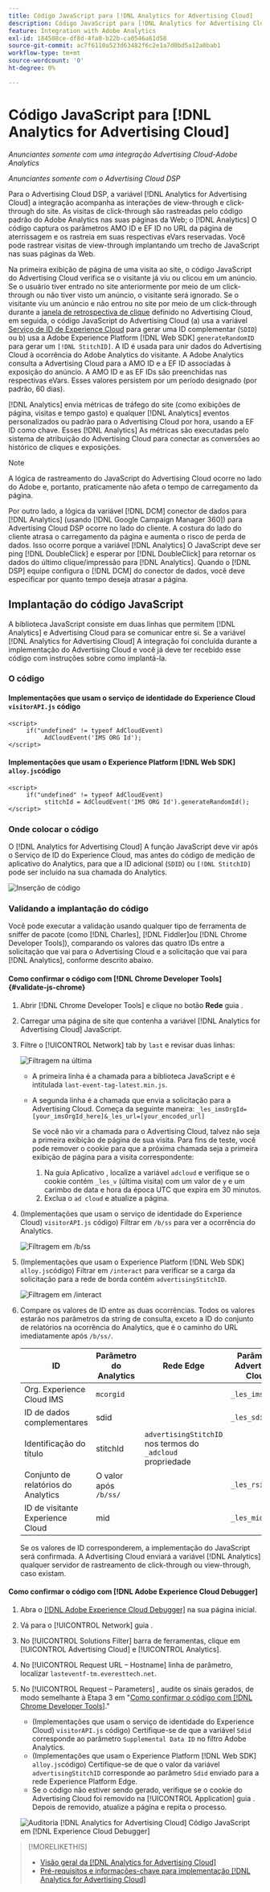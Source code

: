```yaml
---
title: Código JavaScript para [!DNL Analytics for Advertising Cloud]
description: Código JavaScript para [!DNL Analytics for Advertising Cloud]
feature: Integration with Adobe Analytics
exl-id: 184508ce-df8d-4fa0-b22b-ca0546a61d58
source-git-commit: ac7f6110a523d63482f6c2e1a7d0bd5a12a0bab1
workflow-type: tm+mt
source-wordcount: '0'
ht-degree: 0%

---
```


# Código JavaScript para [!DNL Analytics for Advertising Cloud]

*Anunciantes somente com uma integração Advertising Cloud-Adobe Analytics*

*Anunciantes somente com o Advertising Cloud DSP*

Para o Advertising Cloud DSP, a variável [!DNL Analytics for Advertising Cloud] a integração acompanha as interações de view-through e click-through do site. As visitas de click-through são rastreadas pelo código padrão do Adobe Analytics nas suas páginas da Web; o [!DNL Analytics] O código captura os parâmetros AMO ID e EF ID no URL da página de aterrissagem e os rastreia em suas respectivas eVars reservadas. Você pode rastrear visitas de view-through implantando um trecho de JavaScript nas suas páginas da Web.

Na primeira exibição de página de uma visita ao site, o código JavaScript do Advertising Cloud verifica se o visitante já viu ou clicou em um anúncio. Se o usuário tiver entrado no site anteriormente por meio de um click-through ou não tiver visto um anúncio, o visitante será ignorado. Se o visitante viu um anúncio e não entrou no site por meio de um click-through durante a [janela de retrospectiva de clique](/help/integrations/analytics/prerequisites.md#lookback-a4adc) definido no Advertising Cloud, em seguida, o código JavaScript do Advertising Cloud (a) usa a variável [Serviço de ID de Experience Cloud](https://experienceleague.adobe.com/docs/id-service/using/home.html) para gerar uma ID complementar (`SDID`) ou b) usa a Adobe Experience Platform [!DNL Web SDK] `generateRandomID` para gerar um `[!DNL StitchID]`. A ID é usada para unir dados do Advertising Cloud à ocorrência do Adobe Analytics do visitante. A Adobe Analytics consulta a Advertising Cloud para a AMO ID e a EF ID associadas à exposição do anúncio. A AMO ID e as EF IDs são preenchidas nas respectivas eVars. Esses valores persistem por um período designado (por padrão, 60 dias).

[!DNL Analytics] envia métricas de tráfego do site (como exibições de página, visitas e tempo gasto) e qualquer [!DNL Analytics] eventos personalizados ou padrão para o Advertising Cloud por hora, usando a EF ID como chave. Esses [!DNL Analytics] As métricas são executadas pelo sistema de atribuição do Advertising Cloud para conectar as conversões ao histórico de cliques e exposições.

>[!NOTE]
>
>A lógica de rastreamento do JavaScript do Advertising Cloud ocorre no lado do Adobe e, portanto, praticamente não afeta o tempo de carregamento da página.
>
>Por outro lado, a lógica da variável [!DNL DCM] conector de dados para [!DNL Analytics] (usando [!DNL Google Campaign Manager 360]) para Advertising Cloud DSP ocorre no lado do cliente. A costura do lado do cliente atrasa o carregamento da página e aumenta o risco de perda de dados. Isso ocorre porque a variável [!DNL Analytics] O JavaScript deve ser ping [!DNL DoubleClick] e esperar por [!DNL DoubleClick] para retornar os dados do último clique/impressão para [!DNL Analytics]. Quando o [!DNL DSP] equipe configura o [!DNL DCM] do conector de dados, você deve especificar por quanto tempo deseja atrasar a página.

## Implantação do código JavaScript

A biblioteca JavaScript consiste em duas linhas que permitem [!DNL Analytics] e Advertising Cloud para se comunicar entre si. Se a variável [!DNL Analytics for Advertising Cloud] A integração foi concluída durante a implementação do Advertising Cloud e você já deve ter recebido esse código com instruções sobre como implantá-la.

### O código

#### Implementações que usam o serviço de identidade do Experience Cloud `visitorAPI.js` código

```
<script>
     if("undefined" != typeof AdCloudEvent) 
          AdCloudEvent('IMS ORG Id');
</script>
```

#### Implementações que usam o Experience Platform [!DNL Web SDK] `alloy.js`código

```
<script>
     if("undefined" != typeof AdCloudEvent) 
          stitchId = AdCloudEvent('IMS ORG Id').generateRandomId();
</script>
```

### Onde colocar o código

O [!DNL Analytics for Advertising Cloud] A função JavaScript deve vir após o Serviço de ID do Experience Cloud, mas antes do código de medição de aplicativo do Analytics, para que a ID adicional (`SDID`) ou `[!DNL StitchID]` pode ser incluído na sua chamada do Analytics.

![Inserção de código](/help/integrations/assets/a4adc-code-placement.png)

### Validando a implantação do código

Você pode executar a validação usando qualquer tipo de ferramenta de sniffer de pacote (como [!DNL Charles], [!DNL Fiddler]ou [!DNL Chrome Developer Tools]), comparando os valores das quatro IDs entre a solicitação que vai para o Advertising Cloud e a solicitação que vai para [!DNL Analytics], conforme descrito abaixo.

#### Como confirmar o código com [!DNL Chrome Developer Tools] {#validate-js-chrome}

1. Abrir [!DNL Chrome Developer Tools] e clique no botão **Rede** guia .

1. Carregar uma página de site que contenha a variável [!DNL Analytics for Advertising Cloud] JavaScript.

1. Filtre o [!UICONTROL Network] tab by `last` e revisar duas linhas:

   ![Filtragem na última](/help/integrations/assets/a4adc-code-validation-filter-last.png)

   * A primeira linha é a chamada para a biblioteca JavaScript e é intitulada `last-event-tag-latest.min.js`.
   * A segunda linha é a chamada que envia a solicitação para a Advertising Cloud. Começa da seguinte maneira: `_les_imsOrgId=[your_imsOrgId_here]&_les_url=[your_encoded_url]`

      Se você não vir a chamada para o Advertising Cloud, talvez não seja a primeira exibição de página de sua visita. Para fins de teste, você pode remover o cookie para que a próxima chamada seja a primeira exibição de página para a visita correspondente:

      1. Na guia Aplicativo , localize a variável `adcloud` e verifique se o cookie contém `_les_v` (última visita) com um valor de `y` e um carimbo de data e hora da época UTC que expira em 30 minutos.
      1. Exclua o `ad cloud` e atualize a página.

1. (Implementações que usam o serviço de identidade do Experience Cloud) `visitorAPI.js` código) Filtrar em `/b/ss` para ver a ocorrência do Analytics.

   ![Filtragem em `/b/ss`](/help/integrations/assets/a4adc-code-validation-filter-bss.png)

1. (Implementações que usam o Experience Platform [!DNL Web SDK] `alloy.js`código) Filtrar em `/interact` para verificar se a carga da solicitação para a rede de borda contém `advertisingStitchID`.

   ![Filtragem em `/interact`](/help/integrations/assets/a4adc-code-validation-filter-interact.png)

1. Compare os valores de ID entre as duas ocorrências. Todos os valores estarão nos parâmetros da string de consulta, exceto a ID do conjunto de relatórios na ocorrência do Analytics, que é o caminho do URL imediatamente após `/b/ss/`.

   | ID | Parâmetro do Analytics | Rede Edge | Parâmetro Advertising Cloud |
   | --- | --- | --- | --- |
   | Org. Experience Cloud IMS | `mcorgid` |  | `_les_imsOrgid` |
   | ID de dados complementares | sdid |  | `_les_sdid` |
   | Identificação do título | stitchId | `advertisingStitchID` nos termos do `_adcloud` propriedade |  |
   | Conjunto de relatórios do Analytics | O valor após `/b/ss/` |  | `_les_rsid` |
   | ID de visitante Experience Cloud | mid |  | `_les_mid` |

   Se os valores de ID corresponderem, a implementação do JavaScript será confirmada. A Advertising Cloud enviará a variável [!DNL Analytics] qualquer servidor de rastreamento de click-through ou view-through, caso existam.

#### Como confirmar o código com [!DNL Adobe Experience Cloud Debugger]

1. Abra o [[!DNL Adobe Experience Cloud Debugger]](https://experienceleague.adobe.com/docs/debugger/using/run-debugger.html) na sua página inicial.
1. Vá para o [!UICONTROL Network] guia .
1. No [!UICONTROL Solutions Filter] barra de ferramentas, clique em [!UICONTROL Advertising Cloud] e [!UICONTROL Analytics].
1. No [!UICONTROL Request URL – Hostname] linha de parâmetro, localizar `lasteventf-tm.everesttech.net`.
1. No [!UICONTROL Request – Parameters] , audite os sinais gerados, de modo semelhante à Etapa 3 em &quot;[Como confirmar o código com [!DNL Chrome Developer Tools]](#validate-js-chrome).&quot;
   * (Implementações que usam o serviço de identidade do Experience Cloud) `visitorAPI.js` código) Certifique-se de que a variável `Sdid` corresponde ao parâmetro `Supplemental Data ID` no filtro Adobe Analytics.
   * (Implementações que usam o Experience Platform [!DNL Web SDK] `alloy.js`código) Certifique-se de que o valor da variável `advertisingStitchID` corresponde ao parâmetro `Sdid` enviado para a rede Experience Platform Edge.
   * Se o código não estiver sendo gerado, verifique se o cookie do Advertising Cloud foi removido na [!UICONTROL Application] guia . Depois de removido, atualize a página e repita o processo.

   ![Auditoria [!DNL Analytics for Advertising Cloud] Código JavaScript em [!DNL Experience Cloud Debugger]](/help/integrations/assets/a4adc-js-audit-debugger.png)

>[!MORELIKETHIS]
>
>* [Visão geral da [!DNL Analytics for Advertising Cloud]](overview.md)
>* [Pré-requisitos e informações-chave para implementação [!DNL Analytics for Advertising Cloud]](prerequisites.md)

